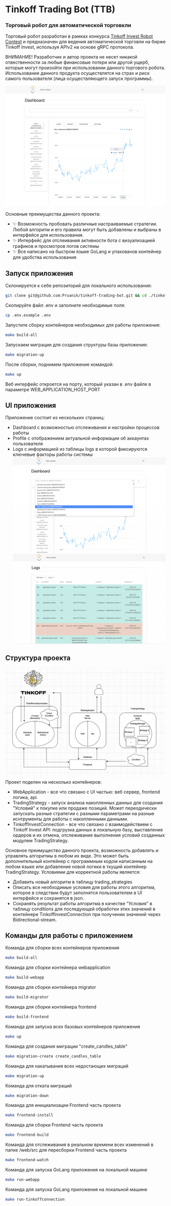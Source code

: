 # Tinkoff Trading Bot (TTB)
### Торговый робот для автоматической торговкли

Торговый робот разработан в рамках конкурса [Tinkoff Invest Robot Contest](https://github.com/Tinkoff/invest-robot-contest) и предназначен для ведения автоматической торговли на бирже Tinkoff Invest, используя APIv2 на основе gRPC протокола.

ВНИМАНИЕ! Разработчик и автор проекта не несет никакой отвественности за любые финансовые потери или другой ущерб, которые могут произойти при использовании данного торгового робота. Использование данного продукта осуществлятся на страх и риск самого пользователя (лица осуществляющего запуск программы).

[![Screenshot 1](https://github.com/Pruanik/tinkoff-trading-bot/raw/master/screenshots/screenshot_1.png)]()

Основные преимущества данного проекта:
- ✨ Возможность пробовать различные настраиваемые стратегии. Любой алгоритм и его правила могут быть добавлены и выбраны в интерфейсе для использования.
- ✨ Интерфейс для отслеивания активности бота с визуализацией графиков и просмотров логов системы
- ✨ Все написано на быстром языке GoLang и упакованов контейнер для удобства использования

## Запуск приложения
Склонируется к себе репозиторий для локального использования:
```sh
git clone git@github.com:Pruanik/tinkoff-trading-bot.git && cd ./tinkoff-trading-bot
```

Скопируйте файл .env и заполните необходимые поля:
```sh
cp .env.example .env
```

Запустите сборку контейнеров необходимых для работы приложения:
```sh
make build-all
```

Запускаем миграции для создания структуры базы приложения:
```sh
make migration-up
```

После сборки, поднимем приложение командой:
```sh
make up
```

Веб интерфейс откроется на порту, который указан в .env файле в параметре WEB_APPLICATION_HOST_PORT

## UI приложения
Приложение состоит из нескольких страниц: 
- Dashboard с возможностью отслеживания и настройки процессов работы
- Profile с отображением актуальной информации об аккаунтах пользователя
- Logs с информацией из таблицы logs в которой фиксируются ключевые факторы работы системы
[![Screenshot 2](https://github.com/Pruanik/tinkoff-trading-bot/raw/master/screenshots/screenshot_2.png)]()
[![Screenshot 3](https://github.com/Pruanik/tinkoff-trading-bot/raw/master/screenshots/screenshot_3.png)]()

## Структура проекта
[![Screenshot 4](https://github.com/Pruanik/tinkoff-trading-bot/raw/master/screenshots/screenshot_4.png)]()
Проект поделен на несколько контейнеров:
- WebApplication - все что связано с UI частью: веб сервер, frontend логика, api.
- TradingStrategy - запуск анализа накопленных данных для создания "Условий" к покупке или продаже позиций. Может переодически запускать разные стратегии с разными параметрами на разные иснтрументы для работы с накопленными данными.
- TinkoffInvestConnection - все что связано с взаимодействием с Tinkoff Invest API: подгрузка данных в локальную базу, выставление ордеров и их отмена, отслеживание выполнения условий созданных модулем TradingStrategy.

Основное преимущество данного проекта, возможность добавлять и управлять алгоритмы в любом их виде. Это может быть дополнительный контейнер с программным кодом написанным на любом языке или добавление новой логики в ткущий контейнер TradingStrategy. Условиями для корректной работы является:
- Добавить новый алгоритм в таблицу trading_strategies
- Описать все необходимые условия для работы этого алгоритма, которое в следствии будут заполнятся пользователем в UI интерфейсе и сохранятся в json.
- Сохранять результат работы алгоритма в качестве "Условия" в таблицу conditions для последующей обработки этих значений в контейнере TinkoffInvestConnection при получении значений через Bidirectional-stream.

## Команды для работы с приложением
Команда для сборки всех контейнеров приложения
```sh
make build-all
```
Команда для сборки контейнера webapplication
```sh
make build-webapp
```
Команда для сборки контейнера migrator
```sh
make build-migrator
```
Команда для сборки контейнера frontend
```sh
make build-frontend
```
Команда для запуска всех базовых контейнеров приложения
```sh
make up
```
Команда для создания миграции "create_candles_table"
```sh
make migration-create create_candles_table
```
Команда для накатывания всех недостающих миграций
```sh
make migration-up
```
Команда для отката миграций
```sh
make migration-down
```
Команда для инициализации Frontend часть проекта
```sh
make frontend-install
```
Команда для сборки Frontend часть проекта
```sh
make frontend-build
```
Команда для отслеживания в реальном времени всех изменений в папке /web/src для пересборки Frontend часть проекта
```sh
make frontend-watch
```
Команда для запуска GoLang приложения на локальной машине
```sh
make run-webapp
```
Команда для запуска GoLang приложения на локальной машине
```sh
make run-tinkoffconnection
```